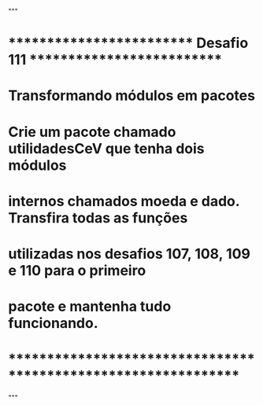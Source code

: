 """
# ************************ Desafio 111 ************************* #
#                Transformando módulos em pacotes                #
#  Crie um pacote chamado utilidadesCeV que tenha dois módulos   #
#  internos chamados moeda e dado. Transfira todas as funções    #
#  utilizadas nos desafios 107, 108, 109 e 110 para o primeiro   # 
#  pacote e mantenha tudo funcionando.                           #
# ************************************************************** #
"""